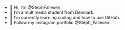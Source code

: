 - 👋 Hi, I’m @StephFallesen
- 👀 I’m a multimedia student from Denmark.
- 🌱 I’m currently learning coding and how to use GitHub.
- 💞️ Follow my Instagram portfolio @Steph_Fallesen.

<!---
StephFallesen/StephFallesen is a ✨ special ✨ repository because its `README.md` (this file) appears on your GitHub profile.
You can click the Preview link to take a look at your changes.
--->
